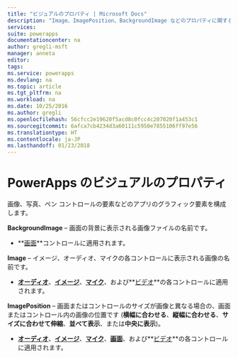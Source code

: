 ```yaml
---
title: "ビジュアルのプロパティ | Microsoft Docs"
description: "Image、ImagePosition、BackgroundImage などのプロパティに関する参照情報"
services: 
suite: powerapps
documentationcenter: na
author: gregli-msft
manager: anneta
editor: 
tags: 
ms.service: powerapps
ms.devlang: na
ms.topic: article
ms.tgt_pltfrm: na
ms.workload: na
ms.date: 10/25/2016
ms.author: gregli
ms.openlocfilehash: 56cfcc2e19620f5acd8c0fcc4c207020f1a453c1
ms.sourcegitcommit: 6afca7cb4234d3a60111c5950e7855106ff97e56
ms.translationtype: HT
ms.contentlocale: ja-JP
ms.lasthandoff: 01/23/2018
---
```

# <a name="image-properties-in-powerapps"></a>PowerApps のビジュアルのプロパティ
画像、写真、ペン コントロールの要素などのアプリのグラフィック要素を構成します。

**BackgroundImage** – 画面の背景に表示される画像ファイルの名前です。

* **[画面](control-screen.md)**コントロールに適用されます。

**Image** – イメージ、オーディオ、マイクの各コントロールに表示される画像の名前です。

* **[オーディオ](control-audio-video.md)**、**[イメージ](control-image.md)**、**[マイク](control-microphone.md)**、および**[ビデオ](control-audio-video.md)**の各コントロールに適用されます。

**ImagePosition** – 画面またはコントロールのサイズが画像と異なる場合の、画面またはコントロール内の画像の位置です (**横幅に合わせる**、**縦幅に合わせる**、**サイズに合わせて伸縮**、**並べて表示**、または**中央に表示**)。

* **[オーディオ](control-audio-video.md)**、**[イメージ](control-image.md)**、**[マイク](control-microphone.md)**、**[画面](control-screen.md)**、および**[ビデオ](control-audio-video.md)**の各コントロールに適用されます。

